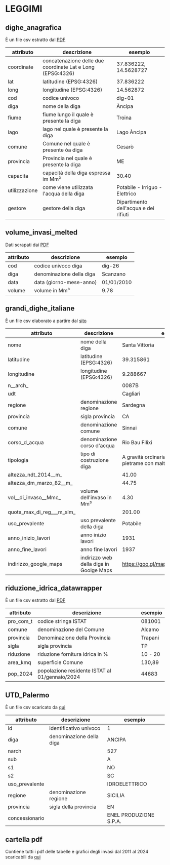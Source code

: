 # LEGGIMI

## dighe_anagrafica

È un file csv estratto dal [PDF](https://www.regione.sicilia.it/sites/default/files/2024-01/2024.01.01_A_Tabella_volumi_invasi.pdf)

| attributo     | descrizione                                                | esempio                               |
| ------------- | ---------------------------------------------------------- | ------------------------------------- |
| coordinate    | concatenazione delle due coordinate Lat e Long (EPSG:4326) | 37.836222, 14.5628727                 |
| lat           | latitudine (EPSG:4326)                                     | 37.836222                             |
| long          | longitudine (EPSG:4326)                                    | 14.562872                             |
| cod           | codice univoco                                             | dig-01                                |
| diga          | nome della diga                                            | Àncipa                                |
| fiume         | fiume lungo il quale è presente la diga                    | Troina                                |
| lago          | lago nel quale è presente la diga                          | Lago Àncipa                           |
| comune        | Comune nel quale è presente òa diga                        | Cesarò                                |
| provincia     | Provincia nel quale è presente la diga                     | ME                                    |
| capacita      | capacità della diga espressa im Mm³                        | 30.40                                 |
| utilizzazione | come viene utilizzata l'acqua della diga                   | Potabile - Irriguo - Elettrico        |
| gestore       | gestore della diga                                         | Dipartimento dell'acqua e dei rifiuti |

## volume_invasi_melted

Dati scrapati dai [PDF](https://www.regione.sicilia.it/sites/default/files/2024-01/2024.01.01_A_Tabella_volumi_invasi.pdf)

| attributo | descrizione              | esempio    |
| --------- | ------------------------ | ---------- |
| cod       | codice univoco diga      | dig-26     |
| diga      | denominazione della diga | Scanzano   |
| data      | data (giorno-mese-anno)  | 01/01/2010 |
| volume    | volume in Mm³            | 9.78       |

## grandi_dighe_italiane

È un file csv elaborato a partire dal [sito](https://dgdighe.mit.gov.it/categoria/articolo/_cartografie_e_dati/_cartografie/cartografia_dighe)

| attributo                 | descrizione                             | esempio                                                        |
| ------------------------- | --------------------------------------- | -------------------------------------------------------------- |
| nome                      | nome della diga                         | Santa Vittoria                                                 |
| latitudine                | latitudine (EPSG:4326)                  | 39.315861                                                      |
| longitudine               | longitudine (EPSG:4326)                 | 9.288667                                                       |
| n__arch_                  |                                         | 0087B                                                          |
| udt                       |                                         | Cagliari                                                       |
| regione                   | denominazione regione                   | Sardegna                                                       |
| provincia                 | sigla provincia                         | CA                                                             |
| comune                    | denominazione comune                    | Sinnai                                                         |
| corso_d_acqua             | denominazione corso d'acqua             | Rio Bau Filixi                                                 |
| tipologia                 | tipo di costruzione diga                | A gravità ordinaria in muratura di pietrame con malta (a.1.1.) |
| altezza_ndt_2014__m_      |                                         | 41.00                                                          |
| altezza_dm_marzo_82__m_   |                                         | 44.75                                                          |
| vol__di_invaso__Mmc_      | volume dell'invaso in Mm³               | 4.30                                                           |
| quota_max_di_reg___m_slm_ |                                         | 201.00                                                         |
| uso_prevalente            | uso prevalente della diga               | Potabile                                                       |
| anno_inizio_lavori        | anno inizio lavori                      | 1931                                                           |
| anno_fine_lavori          | anno fine lavori                        | 1937                                                           |
| indirizzo_google_maps     | indirizzo web della diga in Goolge Maps | https://goo.gl/maps/ZbgCAjdc6RLExSyx8                          |

## riduzione_idrica_datawrapper

È un file csv estratto dal [PDF](https://www.regione.sicilia.it/sites/default/files/2024-04/Mappa%20pdf.pdf)

| attributo | descrizione                                    | esempio |
| --------- | ---------------------------------------------- | ------- |
| pro_com_t | codice stringa ISTAT                           | 081001  |
| comune    | denominazione del Comune                       | Alcamo  |
| provincia | Denominazione della Provincia                  | Trapani |
| sigla     | sigla provincia                                | TP      |
| riduzione | riduzione fornitura idrica in %                | 10 - 20 |
| area_kmq  | superficie Comune                              | 130,89  |
| pop_2024  | popolazione residente ISTAT al 01/gennaio/2024 | 44683   |

## UTD_Palermo

È un file csv scaricato da [qui](https://dgdighe.mit.gov.it/categoria/articolo/_cartografie_e_dati/_dighe_di_competenza/UTDPA/)


| attributo      | descrizione              | esempio                |
| -------------- | ------------------------ | ---------------------- |
| id             | identificativo univoco   | 1                      |
| diga           | denominazione della diga | ANCIPA                 |
| narch          |                          | 527                    |
| sub            |                          | A                      |
| s1             |                          | NO                     |
| s2             |                          | SC                     |
| uso_prevalente |                          | IDROELETTRICO          |
| regione        | denominazione regione    | SICILIA                |
| provincia      | sigla della provincia    | EN                     |
| concessionario |                          | ENEL PRODUZIONE S.P.A. |

## cartella pdf

Contiene tutti i pdf delle tabelle e grafici degli invasi dal 2011 al 2024 scaricabili da [qui](https://www.regione.sicilia.it/istituzioni/regione/strutture-regionali/presidenza-regione/autorita-bacino-distretto-idrografico-sicilia/siti-tematici/risorse-idriche/volumi-invasati-nelle-dighe-della-sicilia)

